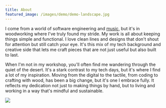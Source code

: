 ```yaml
---
title: About
featured_image: /images/demo/demo-landscape.jpg
---
```


I come from a world of software engineering and [music](https://soundcloud.com/eleventigers), but it's in woodworking where I've truly found my stride. My work is all about keeping things simple and functional. I love clean lines and designs that don't shout for attention but still catch your eye. It's this mix of my tech background and creative side that lets me craft pieces that are not just useful but also built to last.

When I'm not in my workshop, you'll often find me wandering through the quiet of the desert. It's a stark contrast to my tech days, but it's where I find a lot of my inspiration. Moving from the digital to the tactile, from coding to crafting with wood, has been a big change, but it's one I embrace fully. It reflects my dedication not just to making things by hand, but to living and working in a way that's mindful and sustainable.


![](/images/about/me_29_palms_2.jpg)
